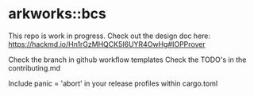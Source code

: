 # arkworks::bcs

This repo is work in progress. 
Check out the design doc here: https://hackmd.io/Hn1rGzMHQCK5I6UYR4OwHg#IOPProver

Check the branch in github workflow templates
Check the TODO's in the contributing.md

Include panic = 'abort' in your release profiles within cargo.toml
